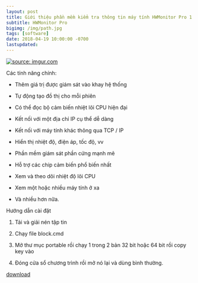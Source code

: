 ```yaml
---
layout: post
title: Giới thiệu phần mềm kiểm tra thông tin máy tính HWMonitor Pro 1.32 Full
subtitle: HWMonitor Pro
bigimg: /img/path.jpg
tags: [software]
date: 2018-04-19 10:00:00 -0700
lastupdated: 
---
```


<a href="https://imgur.com/uL44ts6"><img src="https://i.imgur.com/uL44ts6.png" title="source: imgur.com" /></a>

Các tính năng chính:

-	Thêm giá trị được giám sát vào khay hệ thống

-	Tự động tạo đồ thị cho mỗi phiên

-	Có thể đọc bộ cảm biến nhiệt lõi CPU hiện đại

-	Kết nối với một địa chỉ IP cụ thể dễ dàng

-	Kết nối với máy tính khác thông qua TCP / IP

-	Hiển thị nhiệt độ, điện áp, tốc độ, vv

-	Phần mềm giám sát phần cứng mạnh mẽ

-	Hỗ trợ các chip cảm biến phổ biến nhất

-	Xem và theo dõi nhiệt độ lõi CPU

-	Xem một hoặc nhiều máy tính ở xa

-	Và nhiều hơn nữa.

Hướng dẫn cài đặt

1.	Tải và giải nén tập tin

2.	Chạy file block.cmd

3.	Mở thư mục portable rồi chạy 1 trong 2 bản 32 bit hoặc 64 bit rồi copy key vào

4.	Đóng cửa sổ chương trình rồi mở nó lại và dùng bình thường.

[download](https://app.box.com/s/bbx5v65orjg0glleyj125l80bjna5ofy)

<div id="fb-root"></div>
<script>(function(d, s, id) {
  var js, fjs = d.getElementsByTagName(s)[0];
  if (d.getElementById(id)) return;
  js = d.createElement(s); js.id = id;
  js.src = 'https://connect.facebook.net/vi_VN/sdk.js#xfbml=1&version=v2.12';
  fjs.parentNode.insertBefore(js, fjs);
}(document, 'script', 'facebook-jssdk'));</script>

<div class="fb-comments" data-href="https://github.com/tha1982/tha1982.github.io/edit/master/_posts/2018-04-19-hwmonitor.md" data-numposts="5"></div>
